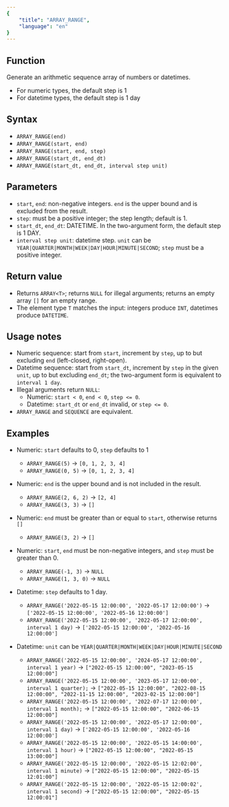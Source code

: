 ```yaml
---
{
    "title": "ARRAY_RANGE",
    "language": "en"
}
---
```


## Function

Generate an arithmetic sequence array of numbers or datetimes.
- For numeric types, the default step is 1
- For datetime types, the default step is 1 day

## Syntax

- `ARRAY_RANGE(end)`
- `ARRAY_RANGE(start, end)`
- `ARRAY_RANGE(start, end, step)`
- `ARRAY_RANGE(start_dt, end_dt)`
- `ARRAY_RANGE(start_dt, end_dt, interval step unit)`

## Parameters

- `start`, `end`: non-negative integers. `end` is the upper bound and is excluded from the result.
- `step`: must be a positive integer; the step length; default is 1.
- `start_dt`, `end_dt`: DATETIME. In the two-argument form, the default step is 1 DAY.
- `interval step unit`: datetime step. `unit` can be `YEAR|QUARTER|MONTH|WEEK|DAY|HOUR|MINUTE|SECOND`; `step` must be a positive integer.

## Return value

- Returns `ARRAY<T>`; returns `NULL` for illegal arguments; returns an empty array `[]` for an empty range.
- The element type `T` matches the input: integers produce `INT`, datetimes produce `DATETIME`.

## Usage notes

- Numeric sequence: start from `start`, increment by `step`, up to but excluding `end` (left-closed, right-open).
- Datetime sequence: start from `start_dt`, increment by `step` in the given `unit`, up to but excluding `end_dt`; the two-argument form is equivalent to `interval 1 day`.
- Illegal arguments return `NULL`:
  - Numeric: `start < 0`, `end < 0`, `step <= 0`.
  - Datetime: `start_dt` or `end_dt` invalid, or `step <= 0`.
- `ARRAY_RANGE` and `SEQUENCE` are equivalent.

## Examples

- Numeric: `start` defaults to 0, `step` defaults to 1
  - `ARRAY_RANGE(5)` -> `[0, 1, 2, 3, 4]`
  - `ARRAY_RANGE(0, 5)` -> `[0, 1, 2, 3, 4]`

- Numeric: `end` is the upper bound and is not included in the result.
  - `ARRAY_RANGE(2, 6, 2)` -> `[2, 4]`
  - `ARRAY_RANGE(3, 3)` -> `[]`

- Numeric: `end` must be greater than or equal to `start`, otherwise returns `[]`
   - `ARRAY_RANGE(3, 2)` -> `[]`

- Numeric: `start`, `end` must be non-negative integers, and `step` must be greater than 0.
  - `ARRAY_RANGE(-1, 3)` -> `NULL`
  - `ARRAY_RANGE(1, 3, 0)` -> `NULL`

- Datetime: `step` defaults to 1 day.
  - `ARRAY_RANGE('2022-05-15 12:00:00', '2022-05-17 12:00:00')` -> `['2022-05-15 12:00:00', '2022-05-16 12:00:00']`
  - `ARRAY_RANGE('2022-05-15 12:00:00', '2022-05-17 12:00:00', interval 1 day)` -> `['2022-05-15 12:00:00', '2022-05-16 12:00:00']`

- Datetime: `unit` can be `YEAR|QUARTER|MONTH|WEEK|DAY|HOUR|MINUTE|SECOND`
   - `ARRAY_RANGE('2022-05-15 12:00:00', '2024-05-17 12:00:00', interval 1 year)` -> `["2022-05-15 12:00:00", "2023-05-15 12:00:00"]`
   - `ARRAY_RANGE('2022-05-15 12:00:00', '2023-05-17 12:00:00', interval 1 quarter);` -> `["2022-05-15 12:00:00", "2022-08-15 12:00:00", "2022-11-15 12:00:00", "2023-02-15 12:00:00"] `
   - `ARRAY_RANGE('2022-05-15 12:00:00', '2022-07-17 12:00:00', interval 1 month);` -> `["2022-05-15 12:00:00", "2022-06-15 12:00:00"]`
   - `ARRAY_RANGE('2022-05-15 12:00:00', '2022-05-17 12:00:00', interval 1 day)` -> `['2022-05-15 12:00:00', '2022-05-16 12:00:00']`
   - `ARRAY_RANGE('2022-05-15 12:00:00', '2022-05-15 14:00:00', interval 1 hour)` -> `["2022-05-15 12:00:00", "2022-05-15 13:00:00"]`
   - `ARRAY_RANGE('2022-05-15 12:00:00', '2022-05-15 12:02:00', interval 1 minute)` -> `["2022-05-15 12:00:00", "2022-05-15 12:01:00"]`
   - `ARRAY_RANGE('2022-05-15 12:00:00', '2022-05-15 12:00:02', interval 1 second)` -> `["2022-05-15 12:00:00", "2022-05-15 12:00:01"]`

